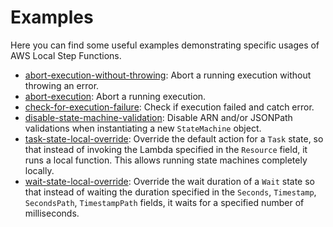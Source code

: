 # Examples

Here you can find some useful examples demonstrating specific usages of AWS Local Step Functions.

- [abort-execution-without-throwing](./abort-execution-without-throwing.js): Abort a running execution without throwing an error.
- [abort-execution](./abort-execution.js): Abort a running execution.
- [check-for-execution-failure](./check-for-execution-failure.js): Check if execution failed and catch error.
- [disable-state-machine-validation](./disable-state-machine-validation.js): Disable ARN and/or JSONPath validations when instantiating a new `StateMachine` object.
- [task-state-local-override](./task-state-local-override.js): Override the default action for a `Task` state, so that instead of invoking the Lambda specified in the `Resource` field, it runs a local function. This allows running state machines completely locally.
- [wait-state-local-override](./wait-state-local-override.js): Override the wait duration of a `Wait` state so that instead of waiting the duration specified in the `Seconds`, `Timestamp`, `SecondsPath`, `TimestampPath` fields, it waits for a specified number of milliseconds.
